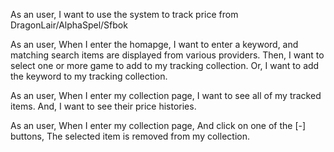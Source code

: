 As an user, I want to use the system to track price from DragonLair/AlphaSpel/Sfbok

As an user, When I enter the homapge, I want to enter a keyword, and matching search items are displayed from various providers.
Then, I want to select one or more game to add to my tracking collection.
Or, I want to add the keyword to my tracking collection.

As an user, When I enter my collection page, I want to see all of my tracked items.
And, I want to see their price histories.

As an user, When I enter my collection page,
And click on one of the [-] buttons,
The selected item is removed from my collection.